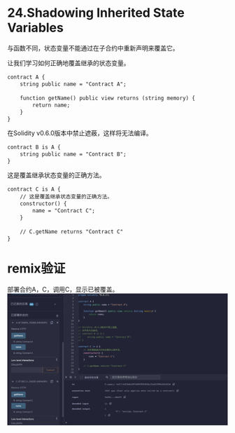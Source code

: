 # 24.Shadowing Inherited State Variables

与函数不同，状态变量不能通过在子合约中重新声明来覆盖它。

让我们学习如何正确地覆盖继承的状态变量。

```solidity
contract A {
    string public name = "Contract A";

    function getName() public view returns (string memory) {
        return name;
    }
}
```
在Solidity v0.6.0版本中禁止遮蔽，这样将无法编译。

```solidity
contract B is A {
    string public name = "Contract B";
}
```
这是覆盖继承状态变量的正确方法。
```solidity
contract C is A {
    // 这是覆盖继承状态变量的正确方法。
    constructor() {
        name = "Contract C";
    }

    // C.getName returns "Contract C"
}
```
# remix验证
部署合约A，C，调用C，显示已被覆盖。
![24-1.png](./img/24-1.png)
